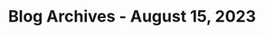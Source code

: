 ---
layout: category
title: "Blog Archives - August 15, 2023" 
category: "year-2023"
lang: en
permalink: '/category/2023/08/15'
path: '/category/2023/08/15'
pagination:
    enabled: true
    category: ["year-2023", "month-08", "day-15"]
    permalink: /page/:num/
    locale: en
---